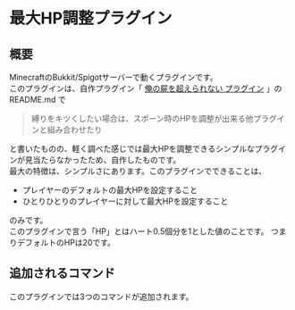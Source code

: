 # 最大HP調整プラグイン
## 概要
MinecraftのBukkit/Spigotサーバーで動くプラグインです。    
このプラグインは、自作プラグイン「 [俺の屍を超えられない プラグイン](https://github.com/kasumi-29/over_my_Dead_body) 」の
README.md で
  
> 縛りをキツくしたい場合は、スポーン時のHPを調整が出来る他プラグインと組み合わせたり  

と書いたものの、軽く調べた感じでは最大HPを調整できるシンプルなプラグインが見当たらなかったため、自作したものです。  
最大の特徴は、シンプルさにあります。このプラグインでできることは、
- プレイヤーのデフォルトの最大HPを設定すること
- ひとりひとりのプレイヤーに対して最大HPを設定すること

のみです。  
このプラグインで言う「HP」とはハート0.5個分を1とした値のことです。
つまりデフォルトのHPは20です。

## 追加されるコマンド
このプラグインでは3つのコマンドが追加されます。
